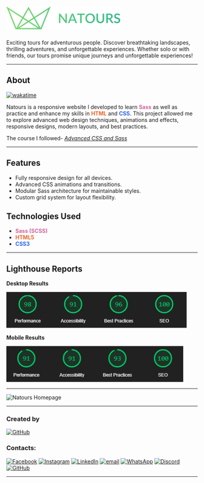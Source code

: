 # ![Natours](img/logo-green-small-2x.webp)

Exciting tours for adventurous people. Discover breathtaking landscapes, thrilling adventures, and unforgettable experiences. Whether solo or with friends, our tours promise unique journeys and unforgettable experiences!

---

## About

[![wakatime](https://wakatime.com/badge/github/Darkoray/Natours.svg)](https://wakatime.com/@72594c02-0009-4d68-ba8b-6bc52b500d86/projects/mqaufpkmyc)

Natours is a responsive website I developed to learn <span style="color:#cf649a"><b>Sass</b></span> as well as practice and enhance my skills in <span style="color:#f06529"><b>HTML</b></span> and <span style="color:#2965f1"><b>CSS</b></span>. This project allowed me to explore advanced web design techniques, animations and effects, responsive designs, modern layouts, and best practices.

The course I followed-
_[Advanced CSS and Sass](https://www.udemy.com/advanced-css-and-sass/?couponCode=GITHUB4)_

---

## Features

- Fully responsive design for all devices.
- Advanced CSS animations and transitions.
- Modular Sass architecture for maintainable styles.
- Custom grid system for layout flexibility.

## Technologies Used

- **<span style="color:#cf649a">Sass (SCSS)</span>**
- **<span style="color:#f06529">HTML5</span>**
- **<span style="color:#2965f1">CSS3</span>**

---

## Lighthouse Reports

**Desktop Results**

![Lighthouse Report Desktop](lighthouse_viewer_1.png)

**Mobile Results**

![Lighthouse Report Mobile](lighthouse_viewer_2.png)

---

![Natours Homepage](index.html.png)

---

### Created by

[![GitHub](https://img.shields.io/badge/_Darkoray-%23121011.svg?logo=github&logoColor=white&style=for-the-badge)](https://github.com/Darkoray)

### Contacts:

[![Facebook](https://img.shields.io/badge/Facebook-%231877F2.svg?logo=Facebook&logoColor=white)](https://facebook.com/soadul.islam.71) [![Instagram](https://img.shields.io/badge/Instagram-%23E4405F.svg?logo=Instagram&logoColor=white)](https://instagram.com/soadul.islam.71) [![LinkedIn](https://img.shields.io/badge/LinkedIn-%230077B5.svg?logo=linkedin&logoColor=white)](https://linkedin.com/in/soadul-islam) [![email](https://img.shields.io/badge/Email-D14836?logo=gmail&logoColor=white)](mailto:soadulislam1234@gmail.com) [![WhatsApp](https://img.shields.io/badge/WhatsApp-25D366?logo=whatsapp&logoColor=white)](https://wa.me/+8801312211260)
[![Discord](https://img.shields.io/badge/Discord-%235865F2.svg?logo=discord&logoColor=white)](https://discordapp.com/users/743413210517995530) [![GitHub](https://img.shields.io/badge/GitHub-%23121011.svg?logo=github&logoColor=white)](https://github.com/Darkoray)

---
